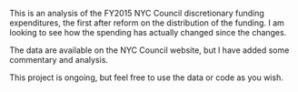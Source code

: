 This is an analysis of the FY2015 NYC Council discretionary funding expenditures, the first after reform on the distribution of the funding. I am looking to see how the spending has actually changed since the changes.

The data are available on the NYC Council website, but I have added some commentary and analysis.

This project is ongoing, but feel free to use the data or code as you wish. 
